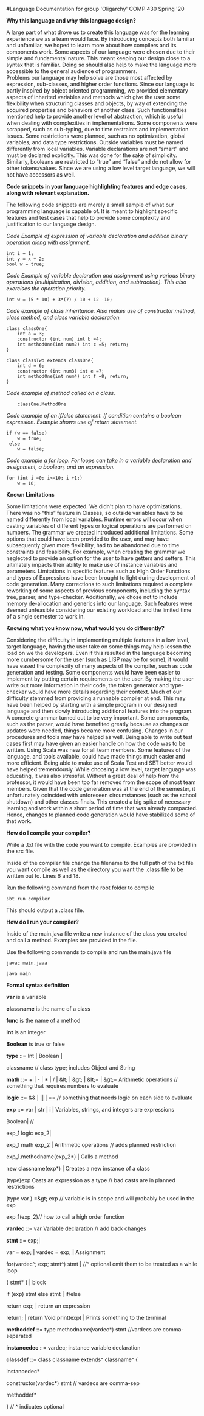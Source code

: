 #Language Documentation for group 'Oligarchy' COMP 430 Spring '20


**Why this language and why this language design?**

A large part of what drove us to create this language was for the learning experience we as a team would face.  By introducing concepts both familiar and unfamiliar, we hoped to learn more about how compilers and its components work.
	Some aspects of our language were chosen due to their simple and fundamental nature.  This meant keeping our design close to a syntax that is familiar.  Doing so should also help to make the language more accessible to the general audience of programmers.  
	Problems our language may help solve are those most affected by expression, sub-classes, and higher order functions.  Since our language is partly inspired by object oriented programming, we provided elementary aspects of  inherited variables and methods which give the user some flexibility when structuring classes and objects, by way of extending the acquired properties and behaviors of another class.  Such functionalities mentioned help to provide another level of abstraction, which is useful when dealing with complexities in implementations.
	Some components were scrapped, such as sub-typing, due to time restraints and implementation issues.  Some restrictions were planned, such as no optimization, global variables, and data type restrictions.  Outside variables must be named differently from local variables.  Variable declarations are not “smart” and must be declared explicitly.  This was done for the sake of simplicity.  Similarly, booleans are restricted to “true” and “false” and do not allow for other tokens/values.  Since we are using a low level target language, we will not have accessors as well.
	

**Code snippets in your language highlighting features and edge cases, along with relevant explanation.**

The following code snippets are merely a small sample of what our programming language is capable of.  It is meant to highlight specific features and test cases that help to provide some complexity and justification to our language design.

  <i>Code Example of expression of variable declaration and addition binary operation along with assignment.</I>


    int i = 1;
    int y = x + 2;
    bool w = true;
    
   <i> Code Example of variable declaration and assignment using various binary operations (multiplication, division, addition, and subtraction).  This also exercises the operation priority. </i>

  
    int w = (5 * 10) + 3*(7) / 10 + 12 -10;
    
   <i> Code example of class inheritance.  Also makes use of constructor method, class method, and class variable declaration. </i>

    class classOne{
        int a = 3;
        constructor (int num) int b =4;
        int methodOne(int num2) int c =5; return;
    }
    
    class classTwo extends classOne{
        int d = 6; 
        constructor (int num3) int e =7;
        int methodOne(int num4) int f =8; return;
    }
    
   <i> 	Code example of method called on a class.  </i>

        classOne.MethodOne
    
  <i> Code example of an if/else statement.  If condition contains a boolean expression.  Example shows use of return statement. </i>

    if (w == false)  
        w = true; 
     else  
        w = false; 
        
   <i>	Code example a for loop.  For loops can take in a variable declaration and assignment, a boolean, and an expression.  </i>  
     
    for (int i =0; i<=10; i +1;)
        w = 10;
        
**Known Limitations**

Some limitations were expected.  We didn't plan to have optimizations.  There was no “this” feature in Classes, so outside variables have to be named differently from local variables.  Runtime errors will occur when casting variables of different types or logical operations are performed on numbers.
	The grammar we created introduced additional limitations.  Some options that could have been provided to the user, and may have subsequently given more flexibility, had to be abandoned due to time constraints and feasibility.  For example, when creating the grammar we neglected to provide an option for the user to have getters and setters.  This ultimately impacts their ability to make use of instance variables and parameters.
	Limitations in specific features such as High Order Functions and types of Expressions have been brought to light during development of code generation.  Many corrections to such limitations required a complete reworking of some aspects of previous components, including the syntax tree, parser, and type-checker.
	Additionally, we chose not to include memory de-allocation and generics into our language.  Such features were deemed unfeasible considering our existing workload and the limited time of a single semester to work in.

**Knowing what you know now, what would you do differently?**
  
 Considering the difficulty in implementing multiple features in a low level, target language, having the user take on some things may help lessen the load on we the developers.  Even if this resulted in the language becoming more cumbersome for the user (such as LISP may be for some), it would have eased the complexity of many aspects of the compiler, such as code generation and testing.
  	Some components would have been easier to implement by putting certain requirements on the user.  By making the user write out more information in their code, the token generator and type-checker would have more details regarding their context.
  	Much of our difficulty stemmed from providing a runnable compiler at end.  This may have been helped by starting with a simple program in our designed language and then slowly introducing additional features into the program.  
  	A concrete grammar turned out to be very important.  Some components, such as the parser, would have benefited greatly because as changes or updates were needed, things became more confusing.
  	Changes in our procedures and tools may have helped as well.  Being able to write out test cases first may have given an easier handle on how the code was to be written.  Using Scala was new for all team members.  Some features of the language, and tools available, could have made things much easier and more efficient.  Being able to make use of Scala Test and SBT better would have helped tremendously.
  	While choosing a low level, target language was educating, it was also stressful.  Without a great deal of help from the professor, it would have been too far removed from the scope of most team members.  Given that the code generation was at the end of the semester, it unfortunately coincided with unforeseen circumstances (such as the school shutdown) and other classes finals.  This created a big spike of necessary learning and work within a short period of time that was already compacted.  Hence, changes to planned code generation would have stabilized some of that work.
  	
 **How do I compile your compiler?**
   
   Write a .txt file with the code you want to compile. Examples are provided in the src file. 
   
   Inside of the compiler file change the filename to the full path of the txt file you want compile as well as the directory you want the .class file to be written out to. Lines 6 and 18.
   
   Run the following command from the root folder to compile
    
    sbt run compiler
    
   This should output a .class file.
    
**How do I run your compiler?**
    
  Inside of the main.java file write a new instance of the class you created and call a method. Examples are provided in the file. 
  
  Use the following commands to compile and run the main.java file
    
    javac main.java
    
    java main
    
    
**Formal syntax definition**
    
**var** is a variable

**classname** is the name of a class

**func** is the name of a method

**int** is an integer

**Boolean** is true or false

**type** ::= Int | Boolean |

classname // class type; includes Object and String

**math** ::= + | - | \* | / | \&lt; | \&gt; |  \&lt;= | \&gt;= Arithmetic operations // something that requires numbers to evaluate

**logic** ::=  &amp;&amp; | || |   ==  // something that needs logic on each side to evaluate

**exp** ::= var | str | i | Variables, strings, and integers are expressions

 Boolean| //

 exp\_1 logic exp\_2|

  exp\_1 math exp\_2 | Arithmetic operations // adds planned restriction

  exp\_1.methodname(exp\_2\*) | Calls a method

  new classname(exp\*) | Creates a new instance of a class

  (type)exp Casts an expression as a type // bad casts are in planned restrictions

 (type var ) =\&gt; exp // variable is in scope and will probably be used in the exp

 exp\_1(exp\_2)// how to call a high order function

**vardec** ::= var  Variable declaration  // add back changes

**stmt** ::= exp;|

  var = exp; | vardec = exp; | Assignment

  for(vardec^; exp;  stmt^) stmt | //^ optional omit them to be treated as a while loop

  { stmt\* } | block

  if (exp) stmt else stmt | if/else

  return exp; | return an expression

  return; | return Void
  print(exp) | Prints something to the terminal


**methoddef** ::= type methodname(vardec\*) stmt //vardecs are comma-separated

**instancedec** ::= vardec; instance variable declaration

**classdef** ::= class classname extends^ classname^ {

   instancedec\*

   constructor(vardec\*) stmt  // vardecs are comma-sep

   methoddef\*

  }   // ^ indicates optional
